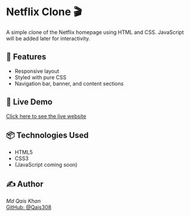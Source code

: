 # Netflix Clone 🎬

A simple clone of the Netflix homepage using HTML and CSS. JavaScript will be added later for interactivity.

## 🚀 Features

- Responsive layout
- Styled with pure CSS
- Navigation bar, banner, and content sections

## 🚀 Live Demo

[Click here to see the live website](http://silly-lamington-79ceb5.netlify.app)

## 📦 Technologies Used

- HTML5
- CSS3
- (JavaScript coming soon)

## ✍ Author

*Md Qais Khan*  
[GitHub: @Qais308](https://github.com/Qais308)

